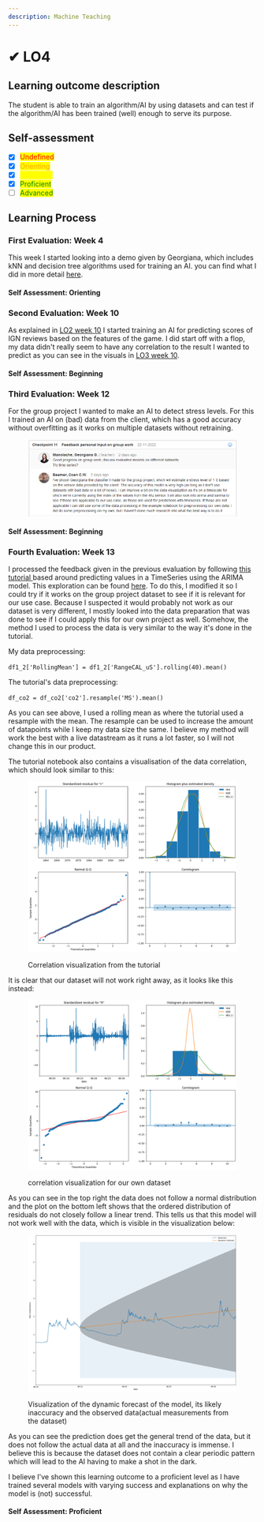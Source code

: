 ```yaml
---
description: Machine Teaching
---
```


# ✔ LO4

## Learning outcome description

The student is able to train an algorithm/AI by using datasets and can test if the algorithm/AI has been trained (well) enough to serve its purpose.

## Self-assessment

* [x] <mark style="color:red;">Undefined</mark>
* [x] <mark style="color:orange;">Orienting</mark>
* [x] <mark style="color:yellow;">Beginning</mark>
* [x] <mark style="color:green;">Proficient</mark>
* [ ] <mark style="color:green;">Advanced</mark>

## Learning Process

### First Evaluation: Week 4

This week I started looking into a demo given by Georgiana, which includes kNN and decision tree algorithms used for training an AI. you can find what I did in more detail [here](lo3.md#first-evaluation-week-4).

#### Self Assessment: Orienting

### Second Evaluation: Week 10

As explained in [LO2 week 10](lo2.md#second-evaluation-week-10) I started training an AI for predicting scores of IGN reviews based on the features of the game. I did start off with a flop, my data didn't really seem to have any correlation to the result I wanted to predict as you can see in the visuals in [LO3 week 10](lo3.md#third-evaluation-week-10).

#### Self Assessment: Beginning

### Third Evaluation: Week 12

For the group project I wanted to make an AI to detect stress levels. For this I trained an AI on (bad) data from the client, which has a good accuracy without overfitting as it works on multiple datasets without retraining.

<figure><img src="../.gitbook/assets/image (10) (1).png" alt=""><figcaption></figcaption></figure>

#### Self Assessment: Beginning



### Fourth Evaluation: Week 13

I processed the feedback given in the previous evaluation by following [this tutorial ](https://www.digitalocean.com/community/tutorials/a-guide-to-time-series-forecasting-with-arima-in-python-3)based around predicting values in a TimeSeries using the ARIMA model. This exploration can be found [here](https://github.com/Inn0/STP1StressVisualisation/blob/arima/StressThreshold.ipynb). To do this, I modified it so I could try if it works on the group project dataset to see if it is relevant for our use case. Because I suspected it would probably not work as our dataset is very different, I mostly looked into the data preparation that was done to see if I could apply this for our own project as well. Somehow, the method I used to process the data is very similar to the way it's done in the tutorial.

My data preprocessing:

`df1_2['RollingMean'] = df1_2['RangeCAL_uS'].rolling(40).mean()`

The tutorial's data preprocessing:

`df_co2 = df_co2['co2'].resample('MS').mean()`

As you can see above, I used a rolling mean as where the tutorial used a resample with the mean. The resample can be used to increase the amount of datapoints while I keep my data size the same. I believe my method will work the best with a live datastream as it runs a lot faster, so I will not change this in our product.

The tutorial notebook also contains a visualisation of the data correlation, which should look similar to this:&#x20;

<figure><img src="../.gitbook/assets/image (19).png" alt=""><figcaption><p>Correlation visualization from the tutorial</p></figcaption></figure>

It is clear that our dataset will not work right away, as it looks like this instead:

<figure><img src="../.gitbook/assets/image (20).png" alt=""><figcaption><p>correlation visualization for our own dataset</p></figcaption></figure>

As you can see in the top right the data does not follow a normal distribution and the plot on the bottom left shows that the ordered distribution of residuals do not closely follow a linear trend. This tells us that this model will not work well with the data, which is visible in the visualization below:

<figure><img src="../.gitbook/assets/image (3) (3).png" alt=""><figcaption><p>Visualization of the dynamic forecast of the model, its likely inaccuracy and the observed data(actual measurements from the dataset)</p></figcaption></figure>

As you can see the prediction does get the general trend of the data, but it does not follow the actual data at all and the inaccuracy is immense. I believe this is because the dataset does not contain a clear periodic pattern which will lead to the AI having to make a shot in the dark.

I believe I've shown this learning outcome to a proficient level as I have trained several models with varying success and explanations on why the model is (not) successful.&#x20;

#### Self Assessment: Proficient
